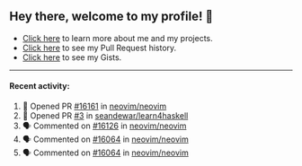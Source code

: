 ## Hey there, welcome to my profile! 👋

- [Click here](https://seandewar.github.io/) to learn more about me and my projects.
- [Click here](https://github.com/search?p=1&q=author%3Aseandewar+is%3Apr) to see my Pull Request history.
- [Click here](https://gist.github.com/seandewar) to see my Gists.

---

#### Recent activity:

<!--START_SECTION:activity-->
1. 💪 Opened PR [#16161](https://github.com/neovim/neovim/pull/16161) in [neovim/neovim](https://github.com/neovim/neovim)
2. 💪 Opened PR [#3](https://github.com/seandewar/learn4haskell/pull/3) in [seandewar/learn4haskell](https://github.com/seandewar/learn4haskell)
3. 🗣 Commented on [#16126](https://github.com/neovim/neovim/issues/16126) in [neovim/neovim](https://github.com/neovim/neovim)
4. 🗣 Commented on [#16064](https://github.com/neovim/neovim/issues/16064) in [neovim/neovim](https://github.com/neovim/neovim)
5. 🗣 Commented on [#16064](https://github.com/neovim/neovim/issues/16064) in [neovim/neovim](https://github.com/neovim/neovim)
<!--END_SECTION:activity-->
